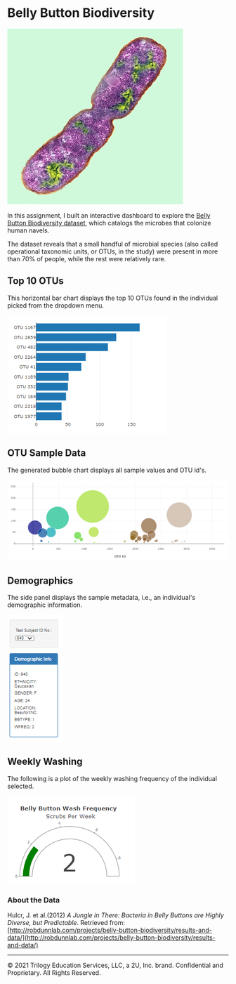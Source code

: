 # Belly Button Biodiversity

![Bacteria by filterforge.com](Images/bacteria.jpg)

In this assignment, I built an interactive dashboard to explore the [Belly Button Biodiversity dataset](http://robdunnlab.com/projects/belly-button-biodiversity/), which catalogs the microbes that colonize human navels.

The dataset reveals that a small handful of microbial species (also called operational taxonomic units, or OTUs, in the study) were present in more than 70% of people, while the rest were relatively rare.

## Top 10 OTUs 

This horizontal bar chart displays the top 10 OTUs found in the individual picked from the dropdown menu.

![bar Chart](Images/hw01.png)

## OTU Sample Data

The generated bubble chart displays all sample values and OTU id's. 

![Bubble Chart](Images/bubble_chart.png)

## Demographics 

The side panel displays the sample metadata, i.e., an individual's demographic information.

![Demographics Chart](Images/demographics_info.png)


## Weekly Washing 

The following is a plot of the weekly washing frequency of the individual selected. 

![Gauge Chart](Images/gauge.png)

### About the Data

Hulcr, J. et al.(2012) _A Jungle in There: Bacteria in Belly Buttons are Highly Diverse, but Predictable_. Retrieved from: [http://robdunnlab.com/projects/belly-button-biodiversity/results-and-data/](http://robdunnlab.com/projects/belly-button-biodiversity/results-and-data/)

- - -

© 2021 Trilogy Education Services, LLC, a 2U, Inc. brand. Confidential and Proprietary. All Rights Reserved.
